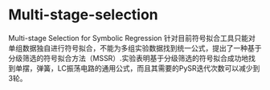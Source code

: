 # Multi-stage-selection
Multi-stage Selection for Symbolic Regression
针对目前符号拟合工具只能对单组数据独自进行符号拟合，不能为多组实验数据找到统一公式，提出了一种基于分级筛选的符号拟合方法（MSSR）.实验表明基于分级筛选的符号拟合成功地找到单摆，弹簧，LC振荡电路的通用公式，而且其需要的PySR迭代次数可以减少到3轮。
